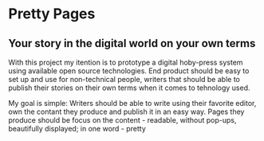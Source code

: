 # Pretty Pages
## Your story in the digital world on your own terms

With this project my itention is to prototype a digital hoby-press system using available open source technologies. 
End product should be easy to set up and use for non-technical people, writers that should be able to publish their stories on their own terms when it comes to tehnology used. 

My goal is simple: Writers should be able to write using their favorite editor, own the contant they produce and publish it in an easy way. Pages they produce should be focus on the content - readable, without pop-ups, beautifully displayed; in one word - pretty   
